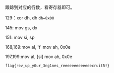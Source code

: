 跟踪到对应的行数，看寄存器即可。

129：xor dh, dh  `dh=0x00`

145: mov gs, dx 

151: mov si, sp

168,169:mov al, 't' mov ah, 0x0e

197,199:mov al, [si]  mov ah, 0x0e

`flag{rev_up_y0ur_3ng1nes_reeeeeeeeeeeeecruit5!}`